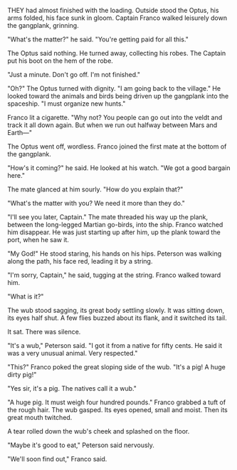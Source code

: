 THEY had almost finished with the loading. Outside stood the Optus, his arms folded, his face sunk in gloom. Captain Franco walked leisurely down the gangplank, grinning.

"What's the matter?" he said. "You're getting paid for all this."

The Optus said nothing. He turned away, collecting his robes. The Captain put his boot on the hem of the robe.

"Just a minute. Don't go off. I'm not finished."

"Oh?" The Optus turned with dignity. "I am going back to the village." He looked toward the animals and birds being driven up the gangplank into the spaceship. "I must organize new hunts."

Franco lit a cigarette. "Why not? You people can go out into the veldt and track it all down again. But when we run out halfway between Mars and Earth—"

The Optus went off, wordless. Franco joined the first mate at the bottom of the gangplank.

"How's it coming?" he said. He looked at his watch. "We got a good bargain here."

The mate glanced at him sourly. "How do you explain that?"

"What's the matter with you? We need it more than they do."

"I'll see you later, Captain." The mate threaded his way up the plank, between the long-legged Martian go-birds, into the ship. Franco watched him disappear. He was just starting up after him, up the plank toward the port, when he saw it.

"My God!" He stood staring, his hands on his hips. Peterson was walking along the path, his face red, leading it by a string.

"I'm sorry, Captain," he said, tugging at the string. Franco walked toward him.

"What is it?"

The wub stood sagging, its great body settling slowly. It was sitting down, its eyes half shut. A few flies buzzed about its flank, and it switched its tail.

It sat. There was silence.

"It's a wub," Peterson said. "I got it from a native for fifty cents. He said it was a very unusual animal. Very respected."

"This?" Franco poked the great sloping side of the wub. "It's a pig! A huge dirty pig!"

"Yes sir, it's a pig. The natives call it a wub."

"A huge pig. It must weigh four hundred pounds." Franco grabbed a tuft of the rough hair. The wub gasped. Its eyes opened, small and moist. Then its great mouth twitched.

A tear rolled down the wub's cheek and splashed on the floor.

"Maybe it's good to eat," Peterson said nervously.

"We'll soon find out," Franco said.